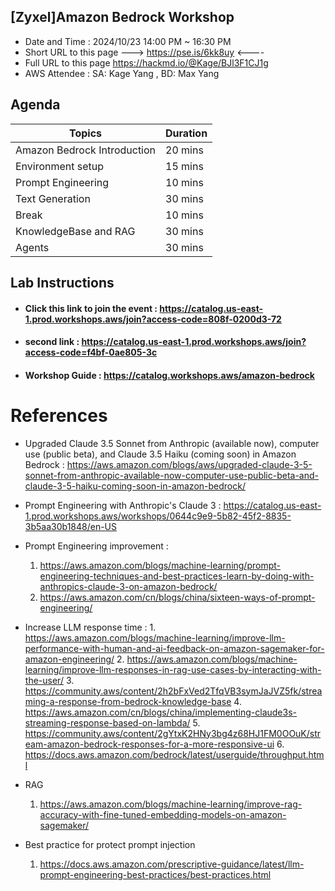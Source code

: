 ## [Zyxel]Amazon Bedrock Workshop
- Date and Time : 2024/10/23 14:00 PM ~ 16:30 PM
- Short URL to this page ---> https://pse.is/6kk8uy <----
- Full URL to this page https://hackmd.io/@Kage/BJl3F1CJ1g
- AWS Attendee : SA: Kage Yang , BD: Max Yang


## Agenda
| Topics                                   | Duration |
| ---------------------------------------- | -------- |
| Amazon Bedrock Introduction              | 20 mins  |
| Environment setup                        | 15 mins  |
| Prompt Engineering                       | 10 mins  |
| Text Generation                          | 30 mins  |
| Break                                    | 10 mins  |
| KnowledgeBase and RAG                    | 30 mins  |
| Agents                                   | 30 mins  |


## Lab Instructions ##
- #### Click this link to join the event : https://catalog.us-east-1.prod.workshops.aws/join?access-code=808f-0200d3-72

- #### second link : https://catalog.us-east-1.prod.workshops.aws/join?access-code=f4bf-0ae805-3c
- #### Workshop Guide : https://catalog.workshops.aws/amazon-bedrock


# References
- Upgraded Claude 3.5 Sonnet from Anthropic (available now), computer use (public beta), and Claude 3.5 Haiku (coming soon) in Amazon Bedrock : https://aws.amazon.com/blogs/aws/upgraded-claude-3-5-sonnet-from-anthropic-available-now-computer-use-public-beta-and-claude-3-5-haiku-coming-soon-in-amazon-bedrock/
- Prompt Engineering with Anthropic's Claude 3 : https://catalog.us-east-1.prod.workshops.aws/workshops/0644c9e9-5b82-45f2-8835-3b5aa30b1848/en-US
- Prompt Engineering improvement : 
  1. https://aws.amazon.com/blogs/machine-learning/prompt-engineering-techniques-and-best-practices-learn-by-doing-with-anthropics-claude-3-on-amazon-bedrock/
    2. https://aws.amazon.com/cn/blogs/china/sixteen-ways-of-prompt-engineering/

- Increase LLM response time : 
      1. https://aws.amazon.com/blogs/machine-learning/improve-llm-performance-with-human-and-ai-feedback-on-amazon-sagemaker-for-amazon-engineering/
    2. https://aws.amazon.com/blogs/machine-learning/improve-llm-responses-in-rag-use-cases-by-interacting-with-the-user/
    3. https://community.aws/content/2h2bFxVed2TfqVB3symJaJVZ5fk/streaming-a-response-from-bedrock-knowledge-base
    4. https://aws.amazon.com/cn/blogs/china/implementing-claude3s-streaming-response-based-on-lambda/
    5. https://community.aws/content/2gYtxK2HNy3bg4z68HJ1FM0OOuK/stream-amazon-bedrock-responses-for-a-more-responsive-ui
    6. https://docs.aws.amazon.com/bedrock/latest/userguide/throughput.html

- RAG
    1. https://aws.amazon.com/blogs/machine-learning/improve-rag-accuracy-with-fine-tuned-embedding-models-on-amazon-sagemaker/

- Best practice for protect prompt injection
    1. https://docs.aws.amazon.com/prescriptive-guidance/latest/llm-prompt-engineering-best-practices/best-practices.html



